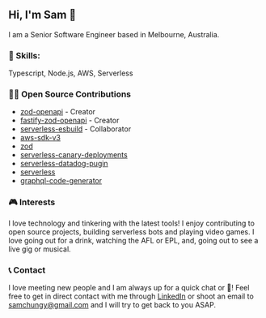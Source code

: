 ## Hi, I'm Sam 👋
I am a Senior Software Engineer based in Melbourne, Australia.

### 🌟 Skills:
Typescript, Node.js, AWS, Serverless

### 👨‍💻 Open Source Contributions
- [zod-openapi](https://github.com/samchungy/zod-openapi) - Creator
- [fastify-zod-openapi](https://github.com/samchungy/fastify-zod-openapi) - Creator
- [serverless-esbuild](https://github.com/floydspace/serverless-esbuild) - Collaborator
- [aws-sdk-v3](https://github.com/aws/aws-sdk-js-v3/commits/main/?author=samchungy)
- [zod](https://github.com/colinhacks/zod/commits/master/?author=samchungy)
- [serverless-canary-deployments](https://github.com/davidgf/serverless-plugin-canary-deployments/commits/master/?author=samchungy)
- [serverless-datadog-pugin](https://github.com/DataDog/serverless-plugin-datadog/commits/master/?author=samchungy)
- [serverless](https://github.com/serverless/dashboard-plugin/commits/master/?author=samchungy)
- [graphql-code-generator](https://github.com/dotansimha/graphql-code-generator/commits/master/?author=samchungy)

### 🎮 Interests
I love technology and tinkering with the latest tools! I enjoy contributing to open source projects, building serverless bots and playing video games. I love going out for a drink, watching the AFL or EPL, and, going out to see a live gig or musical.

### 📞 Contact
I love meeting new people and I am always up for a quick chat or :beer:! Feel free to get in direct contact with me through [LinkedIn](https://linkedin.com/in/samchungy/) or shoot an email to samchungy@gmail.com and I will try to get back to you ASAP.
